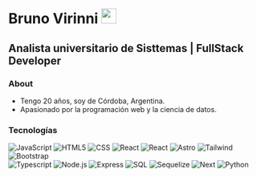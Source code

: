 <h1>Bruno Virinni <img src="https://raw.githubusercontent.com/iampavangandhi/iampavangandhi/master/gifs/Hi.gif" width="30px"></h1>
<h2>Analista universitario de Sisttemas | FullStack Developer</h2>

### About
- Tengo 20 años, soy de Córdoba, Argentina.
- Apasionado por la programación web y la ciencia de datos.

### Tecnologías
  ![JavaScript](https://img.shields.io/badge/-JavaScript-333333?style=flat&logo=javascript)
  ![HTML5](https://img.shields.io/badge/-HTML5-333333?style=flat&logo=HTML5)
  ![CSS](https://img.shields.io/badge/-CSS-333333?style=flat&logo=CSS3&logoColor=1572B6)
  ![React](https://img.shields.io/badge/-React-333333?style=flat&logo=react)
  ![React](https://img.shields.io/badge/-ReactNative-333333?style=flat&logo=react)
  ![Astro](https://img.shields.io/badge/-Astro-333333?style=flat&logo=astro)
  ![Tailwind](https://img.shields.io/badge/-Tailwind-333333?style=flat&logo=tailwindcss)
  ![Bootstrap](https://img.shields.io/badge/-Bootstrap-333333?style=flat&logo=bootstrap)
  <br />
  ![Typescript](https://img.shields.io/badge/-Typescript-333333?style=flat&logo=typescript)
  ![Node.js](https://img.shields.io/badge/-Node.js-333333?style=flat&logo=node.js)
  ![Express](https://img.shields.io/badge/-Express-333333?style=flat&logo=express)
  ![SQL](https://img.shields.io/badge/-MySQL-333333?style=flat&logo=MySQL)
  ![Sequelize](https://img.shields.io/badge/-Sequelize-333333?style=flat&logo=sequelize)
  ![Next](https://img.shields.io/badge/-Next-333333?style=flat&logo=next.js)
  ![Python](https://img.shields.io/badge/-Python-333333?style=flat&logo=python)

<!--
**Brun02K20/Brun02K20** is a ✨ _special_ ✨ repository because its `README.md` (this file) appears on your GitHub profile.

Here are some ideas to get you started:

- 🔭 I’m currently working on ...
- 🌱 I’m currently learning ...
- 👯 I’m looking to collaborate on ...
- 🤔 I’m looking for help with ...
- 💬 Ask me about ...
- 📫 How to reach me: ...
- 😄 Pronouns: ...
- ⚡ Fun fact: ...
-->
